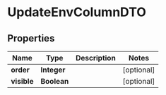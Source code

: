 

# UpdateEnvColumnDTO


## Properties

| Name | Type | Description | Notes |
|------------ | ------------- | ------------- | -------------|
|**order** | **Integer** |  |  [optional] |
|**visible** | **Boolean** |  |  [optional] |



